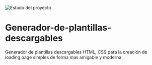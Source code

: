 ![Estado del proyecto](https://img.shields.io/badge/estado-en_construcción-yellow.svg)
# Generador-de-plantillas-descargables
Generador de plantillas descargables HTML, CSS para la creación de loading page simples de forma mas amigable y moderna.
